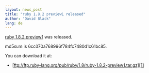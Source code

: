 ```yaml
---
layout: news_post
title: "ruby 1.8.2 preview1 released"
author: "David Black"
lang: de
---
```


[ruby 1.8.2 preview1][1] was released.

md5sum is 6cc070a768996f784fc7480d1c61bc85.

You can download it at:

* [ftp://ftp.ruby-lang.org/pub/ruby/1.8/ruby-1.8.2-preview1.tar.gz][1]



[1]: ftp://ftp.ruby-lang.org/pub/ruby/1.8/ruby-1.8.2-preview1.tar.gz 
